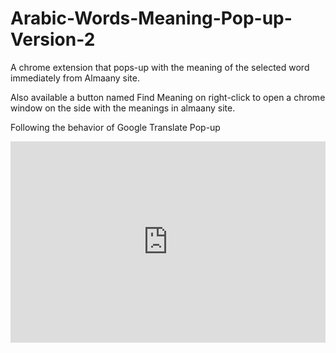 # Arabic-Words-Meaning-Pop-up-Version-2
A chrome extension that pops-up with the meaning of the selected word immediately from Almaany site.

Also available a button named Find Meaning on right-click to open a chrome window on the side with the meanings in almaany site.

Following the behavior of Google Translate Pop-up

<div style='position:relative; padding-bottom:calc(55.21% + 44px)'><iframe src='https://gfycat.com/ifr/DecentThinGalapagostortoise' frameborder='0' scrolling='no' width='100%' height='100%' style='position:absolute;top:0;left:0;' allowfullscreen></iframe></div>
